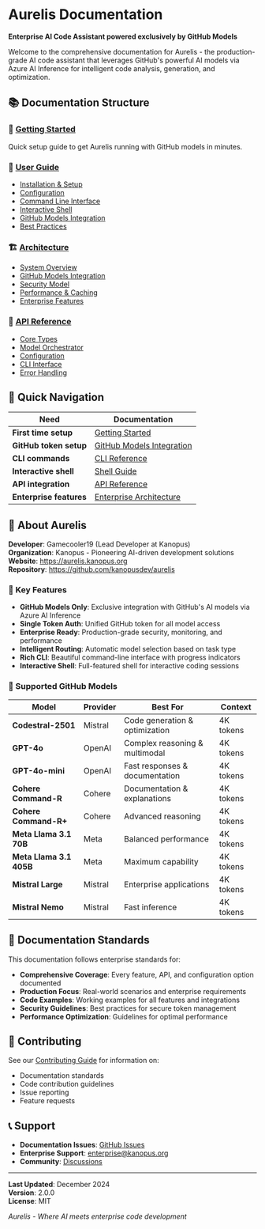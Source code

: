 # Aurelis Documentation

**Enterprise AI Code Assistant powered exclusively by GitHub Models**

Welcome to the comprehensive documentation for Aurelis - the production-grade AI code assistant that leverages GitHub's powerful AI models via Azure AI Inference for intelligent code analysis, generation, and optimization.

## 📚 Documentation Structure

### 🚀 [Getting Started](user-guide/getting-started.md)
Quick setup guide to get Aurelis running with GitHub models in minutes.

### 👥 [User Guide](user-guide/)
- [Installation & Setup](user-guide/installation.md)
- [Configuration](user-guide/configuration.md)
- [Command Line Interface](user-guide/cli-reference.md)
- [Interactive Shell](user-guide/shell-guide.md)
- [GitHub Models Integration](user-guide/github-models.md)
- [Best Practices](user-guide/best-practices.md)

### 🏗️ [Architecture](architecture/)
- [System Overview](architecture/system-overview.md)
- [GitHub Models Integration](architecture/github-models.md)
- [Security Model](architecture/security.md)
- [Performance & Caching](architecture/performance.md)
- [Enterprise Features](architecture/enterprise.md)

### 🔧 [API Reference](api/)
- [Core Types](api/core-types.md)
- [Model Orchestrator](api/model-orchestrator.md)
- [Configuration](api/configuration.md)
- [CLI Interface](api/cli.md)
- [Error Handling](api/error-handling.md)

## 🎯 Quick Navigation

| Need | Documentation |
|------|---------------|
| **First time setup** | [Getting Started](user-guide/getting-started.md) |
| **GitHub token setup** | [GitHub Models Integration](user-guide/github-models.md) |
| **CLI commands** | [CLI Reference](user-guide/cli-reference.md) |
| **Interactive shell** | [Shell Guide](user-guide/shell-guide.md) |
| **API integration** | [API Reference](api/) |
| **Enterprise features** | [Enterprise Architecture](architecture/enterprise.md) |

## 🏢 About Aurelis

**Developer**: Gamecooler19 (Lead Developer at Kanopus)  
**Organization**: Kanopus - Pioneering AI-driven development solutions  
**Website**: https://aurelis.kanopus.org  
**Repository**: https://github.com/kanopusdev/aurelis  

### 🚀 Key Features

- **GitHub Models Only**: Exclusive integration with GitHub's AI models via Azure AI Inference
- **Single Token Auth**: Unified GitHub token for all model access
- **Enterprise Ready**: Production-grade security, monitoring, and performance
- **Intelligent Routing**: Automatic model selection based on task type
- **Rich CLI**: Beautiful command-line interface with progress indicators
- **Interactive Shell**: Full-featured shell for interactive coding sessions

### 🤖 Supported GitHub Models

| Model | Provider | Best For | Context |
|-------|----------|----------|---------|
| **Codestral-2501** | Mistral | Code generation & optimization | 4K tokens |
| **GPT-4o** | OpenAI | Complex reasoning & multimodal | 4K tokens |
| **GPT-4o-mini** | OpenAI | Fast responses & documentation | 4K tokens |
| **Cohere Command-R** | Cohere | Documentation & explanations | 4K tokens |
| **Cohere Command-R+** | Cohere | Advanced reasoning | 4K tokens |
| **Meta Llama 3.1 70B** | Meta | Balanced performance | 4K tokens |
| **Meta Llama 3.1 405B** | Meta | Maximum capability | 4K tokens |
| **Mistral Large** | Mistral | Enterprise applications | 4K tokens |
| **Mistral Nemo** | Mistral | Fast inference | 4K tokens |

## 📖 Documentation Standards

This documentation follows enterprise standards for:

- **Comprehensive Coverage**: Every feature, API, and configuration option documented
- **Production Focus**: Real-world scenarios and enterprise requirements
- **Code Examples**: Working examples for all features and integrations
- **Security Guidelines**: Best practices for secure token management
- **Performance Optimization**: Guidelines for optimal performance

## 🤝 Contributing

See our [Contributing Guide](../CONTRIBUTING.md) for information on:
- Documentation standards
- Code contribution guidelines
- Issue reporting
- Feature requests

## 📞 Support

- **Documentation Issues**: [GitHub Issues](https://github.com/kanopusdev/aurelis/issues)
- **Enterprise Support**: enterprise@kanopus.org
- **Community**: [Discussions](https://github.com/kanopusdev/aurelis/discussions)

---

**Last Updated**: December 2024  
**Version**: 2.0.0  
**License**: MIT  

*Aurelis - Where AI meets enterprise code development*
